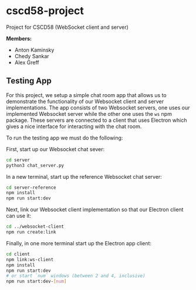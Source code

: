 # cscd58-project

Project for CSCD58 (WebSocket client and server)

**Members:**
 
* Anton Kaminsky
* Chedy Sankar
* Alex Greff

## Testing App

For this project, we setup a simple chat room app that allows us to demonstrate
the functionality of our Websocket client and server implementations. The app
consists of two Websocket servers, one uses our implemented Websocket server
while the other one uses the `ws` npm package. These servers are connected to
a client that uses Electron which gives a nice interface for interacting with
the chat room.

To run the testing app we must do the following:

First, start up our Websocket chat sever:

```bash
cd server
python3 chat_server.py
```

In a new terminal, start up the reference Websocket chat server:

```bash
cd server-reference
npm install
npm run start:dev
```

Next, link our Websocket client implementation so that our Electron client can
use it:

```bash
cd ../websocket-client
npm run create:link
```

Finally, in one more terminal start up the Electron app client:

```bash
cd client
npm link:ws-client
npm install
npm run start:dev
# or start `num` windows (between 2 and 4, inclusive)
npm run start:dev-[num]
```